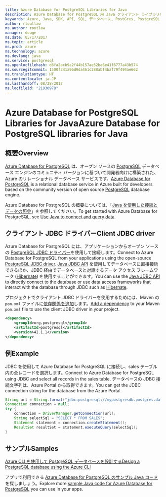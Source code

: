 ```yaml
---
title: Azure Database for PostgreSQL Libraries for Java
description: Azure Database for PostgreSQL 用 Java クライアント ライブラリのリファレンス ドキュメント
keywords: Azure, Java, SDK, API, SQL, データベース, PostGres, PostgreSQL
author: rloutlaw
ms.author: routlaw
manager: douge
ms.date: 05/17/2017
ms.topic: article
ms.prod: azure
ms.technology: azure
ms.devlang: java
ms.service: postgresql
ms.openlocfilehash: d6fa2acb9a2f44b157ae52ba6e41f6777a43b574
ms.sourcegitcommit: 1500f341a96d9da461c288abf4baf79f494ae662
ms.translationtype: HT
ms.contentlocale: ja-JP
ms.lasthandoff: 08/28/2017
ms.locfileid: "21930978"
---
```

# <a name="azure-database-for-postgresql-libraries-for-java"></a><span data-ttu-id="dde2d-104">Azure Database for PostgreSQL Libraries for Java</span><span class="sxs-lookup"><span data-stu-id="dde2d-104">Azure Database for PostgreSQL libraries for Java</span></span>

## <a name="overview"></a><span data-ttu-id="dde2d-105">概要</span><span class="sxs-lookup"><span data-stu-id="dde2d-105">Overview</span></span>

<span data-ttu-id="dde2d-106">[Azure Database for PostgreSQL](/azure/sql-database/sql-database-technical-overview) は、オープン ソースの [PostgreSQL](https://www.postgresql.org/) データベース エンジンのコミュニティ バージョンに基づいて開発者向けに構築された、Azure のリレーショナル データベース サービスです。</span><span class="sxs-lookup"><span data-stu-id="dde2d-106">[Azure Database for PostgreSQL](/azure/sql-database/sql-database-technical-overview) is a relational database service in Azure built for developers based on the community version of open source [PostgreSQL](https://www.postgresql.org/) database engine.</span></span>

<span data-ttu-id="dde2d-107">Azure Database for PostgreSQL の概要については、「[Java を使用した接続とデータの照会](/azure/postgresql/connect-java)」を参照してください。</span><span class="sxs-lookup"><span data-stu-id="dde2d-107">To get started with Azure Database for PostgreSQL, see [Use Java to connect and query data](/azure/postgresql/connect-java).</span></span>

## <a name="client-jdbc-driver"></a><span data-ttu-id="dde2d-108">クライアント JDBC ドライバー</span><span class="sxs-lookup"><span data-stu-id="dde2d-108">Client JDBC driver</span></span>

<span data-ttu-id="dde2d-109">Azure Database for PostgreSQL には、アプリケーションからオープン ソースの [PostgreSQL JDBC ドライバー](https://jdbc.postgresql.org/)を使用して接続します。</span><span class="sxs-lookup"><span data-stu-id="dde2d-109">Connect to Azure Database for PostgreSQL from your applications using the open-source [PostgreSQL JDBC driver](https://jdbc.postgresql.org/).</span></span> <span data-ttu-id="dde2d-110">[Java JDBC API](https://docs.oracle.com/javase/8/docs/technotes/guides/jdbc/) を使用してデータベースに直接接続できるほか、JDBC 経由でデータベースと対話するデータ アクセス フレームワーク ([Hibernate](http://hibernate.org/)) を使用することができます。</span><span class="sxs-lookup"><span data-stu-id="dde2d-110">You can use the [Java JDBC API](https://docs.oracle.com/javase/8/docs/technotes/guides/jdbc/) to directly connect to the database or use data access frameworks that interact with the database through JDBC such as [Hibernate](http://hibernate.org/).</span></span>

<span data-ttu-id="dde2d-111">プロジェクトでクライアント JDBC ドライバーを使用するためには、Maven の `pom.xml` ファイルに[依存関係を追加](https://maven.apache.org/guides/getting-started/index.html#How_do_I_use_external_dependencies)します。</span><span class="sxs-lookup"><span data-stu-id="dde2d-111">[Add a dependency](https://maven.apache.org/guides/getting-started/index.html#How_do_I_use_external_dependencies) to your Maven `pom.xml` file to use the client JDBC driver in your project.</span></span>  

```XML
<dependency>
    <groupId>org.postgresql</groupId>
    <artifactId>postgresql</artifactId>
    <version>42.1.1</version>
</dependency>
```   

## <a name="example"></a><span data-ttu-id="dde2d-112">例</span><span class="sxs-lookup"><span data-stu-id="dde2d-112">Example</span></span>

<span data-ttu-id="dde2d-113">JDBC を使用して Azure Database for PostgreSQL に接続し、sales テーブル内の全レコードを選択します。</span><span class="sxs-lookup"><span data-stu-id="dde2d-113">Connect to Azure Database for PostgreSQL using JDBC and select all records in the sales table.</span></span> <span data-ttu-id="dde2d-114">データベースの JDBC 接続文字列は、Azure Portal から取得できます。</span><span class="sxs-lookup"><span data-stu-id="dde2d-114">You can get the JDBC connection string for the database from the Azure Portal.</span></span>

```java
String url = String.format("jdbc:postgresql://mypostgresdb.postgres.database.azure.com:5432/mydb?user=frank@mypostgresdb&password=AbCdEfGhIjK&ssl=true");
Connection connection = null;
try {
    connection = DriverManager.getConnection(url);
    String selectSql = "SELECT * FROM SALES";
    Statement statement = connection.createStatement();
    ResultSet resultSet = statement.executeQuery(selectSql);
}
```

## <a name="samples"></a><span data-ttu-id="dde2d-115">サンプル</span><span class="sxs-lookup"><span data-stu-id="dde2d-115">Samples</span></span>

[<span data-ttu-id="dde2d-116">Azure CLI を使用して PostgreSQL データベースを設計する</span><span class="sxs-lookup"><span data-stu-id="dde2d-116">Design a PostgreSQL database using the Azure CLI</span></span>](https://docs.microsoft.com/azure/postgresql/tutorial-design-database-using-azure-cli) 

<span data-ttu-id="dde2d-117">アプリで利用できる [Azure Database for PostgreSQL のサンプル Java コード](https://azure.microsoft.com/resources/samples/?platform=java&term=postgres)を探しましょう。</span><span class="sxs-lookup"><span data-stu-id="dde2d-117">Explore more [sample Java code for Azure Database for PostgreSQL](https://azure.microsoft.com/resources/samples/?platform=java&term=postgres) you can use in your apps.</span></span>

